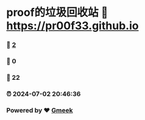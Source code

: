 # proof的垃圾回收站 :link: https://pr00f33.github.io 
### :page_facing_up: [2](https://pr00f33.github.io/tag.html) 
### :speech_balloon: 0 
### :hibiscus: 22 
### :alarm_clock: 2024-07-02 20:46:36 
### Powered by :heart: [Gmeek](https://github.com/Meekdai/Gmeek)

